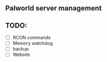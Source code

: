 Palworld server management
---


TODO:
---
- [ ] RCON commands
- [ ] Memory watchdog
- [ ] backup
- [ ] Website
